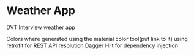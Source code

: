 # Weather App
 DVT Interview weather app

Colors where generated using the material color tool(put link to it)
using retrofit for REST API resolution
Dagger Hilt for dependency injection

